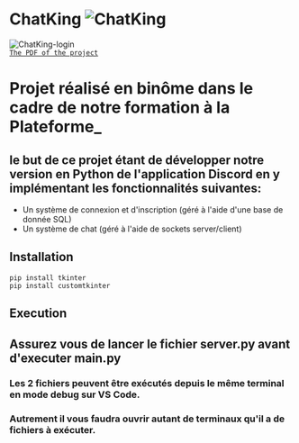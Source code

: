 # ChatKing ![ChatKing](https://user-images.githubusercontent.com/115154379/226927191-26d5f7f9-9352-41ee-9947-f03c69f162da.png)

![ChatKing-login](https://user-images.githubusercontent.com/115154379/227493607-a2b0ee86-239e-485c-8f63-cdc7493b5e92.png)
<br>
[`The PDF of the project`](https://drive.google.com/file/d/1YKeIq4VTpHVR0I6hjyE-RkYqNB0EDt8l/view)

# Projet réalisé en binôme dans le cadre de notre formation à la Plateforme_ 
## le but de ce projet étant de développer notre version en Python de l'application Discord en y implémentant les fonctionnalités suivantes:
- Un système de connexion et d'inscription (géré à l'aide d'une base de donnée SQL)
- Un système de chat (géré à l'aide de sockets server/client)

## Installation
```
pip install tkinter
pip install customtkinter
```

## Execution

## Assurez vous de lancer le fichier server.py avant d'executer main.py
### Les 2 fichiers peuvent être exécutés depuis le même terminal en mode debug sur VS Code.
### Autrement il vous faudra ouvrir autant de terminaux qu'il a de fichiers à exécuter.

